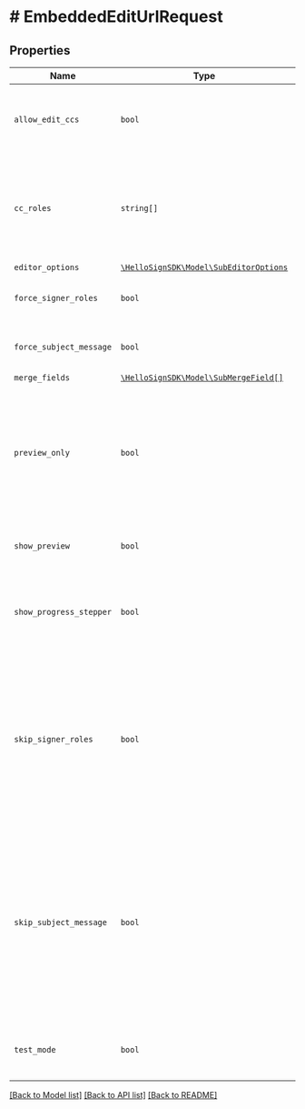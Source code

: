 # # EmbeddedEditUrlRequest



## Properties

Name | Type | Description | Notes
------------ | ------------- | ------------- | -------------
| `allow_edit_ccs` | ```bool``` |  This allows the requester to enable/disable to add or change CC roles when editing the template.  |  [default to false] |
| `cc_roles` | ```string[]``` |  The CC roles that must be assigned when using the template to send a signature request. To remove all CC roles, pass in a single role with no name. For use in a POST request.  |  |
| `editor_options` | [```\HelloSignSDK\Model\SubEditorOptions```](SubEditorOptions.md) |    |  |
| `force_signer_roles` | ```bool``` |  Provide users the ability to review/edit the template signer roles.  |  [default to false] |
| `force_subject_message` | ```bool``` |  Provide users the ability to review/edit the template subject and message.  |  [default to false] |
| `merge_fields` | [```\HelloSignSDK\Model\SubMergeField[]```](SubMergeField.md) |    |  |
| `preview_only` | ```bool``` |  This allows the requester to enable the preview experience (i.e. does not allow the requester&#39;s end user to add any additional fields via the editor).<br><br>**Note**: This parameter overwrites `show_preview&#x3D;true` (if set).  |  [default to false] |
| `show_preview` | ```bool``` |  This allows the requester to enable the editor/preview experience.  |  [default to false] |
| `show_progress_stepper` | ```bool``` |  When only one step remains in the signature request process and this parameter is set to `false` then the progress stepper will be hidden.  |  [default to true] |
| `skip_signer_roles` | ```bool``` |  If signer roles are already provided, the user will not be prompted to edit them.<br><br>**Note**: this parameter will be deprecated in May 2020 and skipping the signer roles screen will become the default behavior. To enforce showing the signer roles screen, use the `force_signer_roles` parameter.  |  [default to false] |
| `skip_subject_message` | ```bool``` |  If the subject and message has already been provided, the user will not be prompted to edit them.<br><br>**Note**: this parameter will be deprecated in May 2020 and skipping the subject message screen will become the default behavior. To enforce showing the subject message screen, use the `force_subject_message` parameter.  |  [default to false] |
| `test_mode` | ```bool``` |  Whether this is a test, locked templates will only be available for editing if this is set to `true`. Defaults to `false`.  |  [default to false] |

[[Back to Model list]](../../README.md#models) [[Back to API list]](../../README.md#endpoints) [[Back to README]](../../README.md)
